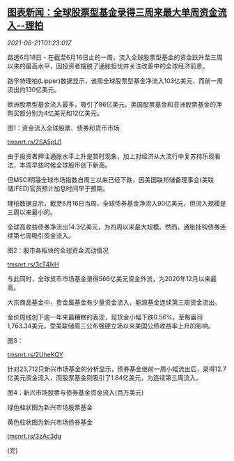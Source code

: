 <!--1624239062000-->
[图表新闻：全球股票型基金录得三周来最大单周资金流入--理柏](https://cn.reuters.com/article/graphic-global-equity-capital-flow-0621-idCNKCS2DX03J)
------

<div><i>2021-06-21T01:23:01Z</i></div><p>路透6月18日 - 在截至6月16日止的一周，流入全球股票型基金的资金跃升至三周以来的最高水平，因投资者摆脱了通胀担忧并关注改善中的全球经济前景。</p><p>路孚特理柏(Lipper)数据显示，该周全球股票型基金净流入103亿美元，而前一周流出约130亿美元。</p><p>欧洲股票型基金流入最多，吸引了86亿美元。美国股票基金和亚洲股票基金的净购买额分别为4亿美元和12亿美元。</p><p>图1：资金流入全球股票、债券和货币市场</p><p><a href="https://tmsnrt.rs/2SA5pU1">tmsnrt.rs/2SA5pU1</a></p><p>由于投资者押注通胀水平上升是暂时现象，加上对经济从大流行中复苏持乐观看法，本周早些时候全球股市创下新高。</p><p>但MSCI明晟全球市场指数自周三以来已经下跌，因美国联邦储备理事会(美联储/FED)官员预计加息时间早于预期。</p><p>理柏数据显示，截至6月16日当周，全球债券基金净流入90亿美元，但流入规模是三周以来最小的。</p><p>全球高收益债券净流出14.3亿美元，为四周以来最大规模。然而，通胀挂钩债券连续第七周吸引资金流入。</p><p>图2：股市各板块的全球资金流动情况</p><p><a href="https://tmsnrt.rs/3cT4lkH">tmsnrt.rs/3cT4lkH</a></p><p>与此同时，全球货币市场基金录得566亿美元资金外流，为2020年12月以来最高。</p><p>大宗商品基金中，贵金属基金有少量资金流入，能源基金连续第三周资金流出。</p><p>金价周线创下逾一年来最糟糕的表现，现货金小幅下跌0.56%，至每盎司1,763.34美元，受美联储周三公布强硬立场以来美国公债收益率上升的影响。</p><p>图3：</p><p><a href="https://tmsnrt.rs/2UheKQY">tmsnrt.rs/2UheKQY</a></p><p>针对23,712只新兴市场基金的分析显示，债券基金继前一周小幅流出后，录得12.7亿美元资金流入，而股票基金则吸引了1.84亿美元，为连续第三周流入。</p><p>图4：新兴市场股票与债券基金资金流入(百万美元)</p><p>绿色柱状图为新兴市场股票基金</p><p>黄色柱状图为新兴市场债券基金</p><p><a href="https://tmsnrt.rs/3zAc3dg">tmsnrt.rs/3zAc3dg</a></p><p>(完)</p>
